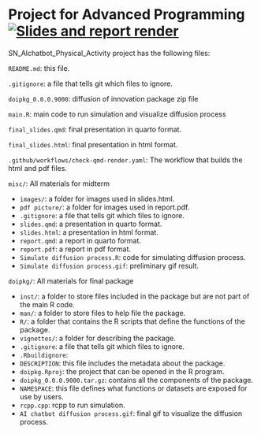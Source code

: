 # Project for Advanced Programming [![Slides and report render](../../actions/workflows/check-qmd-render.yaml/badge.svg)](../../actions/workflows/check-qmd-render.yaml)

SN_AIchatbot_Physical_Activity project has the following files:

`README.md`: this file.

`.gitignore`: a file that tells git which files to ignore.

`doipkg_0.0.0.9000`: diffusion of innovation package zip file

`main.R`: main code to run simulation and visualize diffusion process

`final_slides.qmd`: final presentation in quarto format.

`final_slides.html`: final presentation in html format.

`.github/workflows/check-qmd-render.yaml`: The workflow that builds the html and pdf files.

`misc/`: All materials for midterm 
- `images/`: a folder for images used in slides.html.
- `pdf picture/`: a folder for images used in report.pdf.
- `.gitignore`: a file that tells git which files to ignore.
- `slides.qmd`: a presentation in quarto format.
- `slides.html`: a presentation in html format.
- `report.qmd`: a report in quarto format.
- `report.pdf`: a report in pdf format.
- `Simulate diffusion process.R`: code for simulating diffusion process.
- `Simulate diffusion process.gif`: preliminary gif result.

`doipkg/`: All materials for final package
- `inst/`: a folder to store files included in the package but are not part of the main R code.
- `man/`: a folder to store files to help file the package.
- `R/`: a folder that contains the R scripts that define the functions of the package.
- `vignettes/`: a folder for describing the package.
- `.gitignore`: a file that tells git which files to ignore.
- `.Rbuildignore`: 
- `DESCRIPTION`: this file includes the metadata about the package.
- `doipkg.Rproj`: the project that can be opened in the R program.
- `doipkg_0.0.0.9000.tar.gz`: contains all the components of the package. 
- `NAMESPACE`: this file defines what functions or datasets are exposed for use by users.
- `rcpp.cpp`: rcpp to run simulation.
- `AI chatbot diffusion process.gif`: final gif to visualize the diffusion process.

